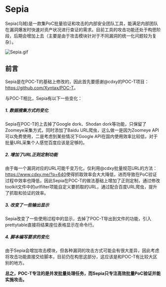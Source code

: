 # Sepia
Sepia(乌贼)是一款集PoC批量验证和攻击的内部安全团队工具，能满足内部团队在漏洞爆发时快速对资产状况进行查证的需求。目前工具的攻击功能还处于构思阶段，后期会增加上去（主要是由于攻击模块针对于不同漏洞的统一化问题较为复杂）。

![Sepia.gif](https://ooo.0o0.ooo/2017/08/24/599ed4b5a08fa.gif)

## 前言
Sepia是在POC-T的基础上修改的，因此首先要感谢@cdxy的POC-T项目：<https://github.com/Xyntax/POC-T>。

与POC-T相比，Sepia有以下一些变化：

##### 1. 数据搜集方式的变化

Sepia在POC-T的上去掉了Google dork、Shodan dork等功能，只保留了Zoomeye采集方式，同时添加了Baidu URL爬虫，这么做一是因为Zoomeye API可以免费使用，二是考虑到某些情况下Google API在国内使用效率比较低，对于批量URL采集个人感觉百度应该是足够的。

##### 2. 增加了URL正则定制功能 

由于每一个漏洞对应的URL可能千变万化，仅利用@cdxy批量规范URL的方法：<https://www.cdxy.me/?p=640>使得抓取效率会大大降低，进而导致在PoC验证过程中效率也降低，因此Sepia在POC-T的做法基础上增加了正则定制，通过修改toolkit文件中的urlfilter项能自定义要抓取的URL，通过配合百度URL爬虫，提升了抓取和验证的效率。

##### 3. 改变了一些输出显示

Sepia改变了一些使用过程中的显示，去掉了POC-T导出到文件的功能，引入prettytable直接将结果座位表格显示在命令行。

##### 4. 脚本编写要求的变化 

由于Sepia会增加攻击模块，但各种漏洞的攻击方式可能会有很大差异，因此考虑将攻击功能直接交给脚本，目前仍在构思这部分，这应该是和POC-T有比较大区别的地方。

**总之，POC-T专注的是并发批量处理任务，而Sepia只专注高效批量PoC验证并能实施攻击。**



